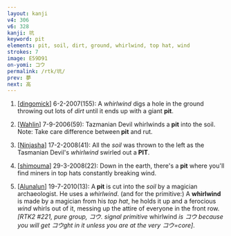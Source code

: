 ```yaml
---
layout: kanji
v4: 306
v6: 328
kanji: 坑
keyword: pit
elements: pit, soil, dirt, ground, whirlwind, top hat, wind
strokes: 7
image: E59D91
on-yomi: コウ
permalink: /rtk/坑/
prev: 夢
next: 高
---
```


1) [<a href="http://kanji.koohii.com/profile/dingomick">dingomick</a>] 6-2-2007(155): A <em>whirlwind</em> digs a hole in the ground throwing out lots of <em>dirt</em> until it ends up with a giant <strong>pit</strong>.

2) [<a href="http://kanji.koohii.com/profile/Wahlin">Wahlin</a>] 7-9-2006(59): Tazmanian Devil whirlwinds a<strong> pit</strong> into the soil. Note: Take care difference between<strong> pit</strong> and rut.

3) [<a href="http://kanji.koohii.com/profile/Ninjasha">Ninjasha</a>] 17-2-2008(41): All the <em>soil</em> was thrown to the left as the Tasmanian Devil&#039;s <em>whirlwind</em> swirled out a<strong> PIT</strong>.

4) [<a href="http://kanji.koohii.com/profile/shimouma">shimouma</a>] 29-3-2008(22): Down in the earth, there&#039;s a<strong> pit</strong> where you&#039;ll find miners in top hats constantly breaking wind.

5) [<a href="http://kanji.koohii.com/profile/Alunalun">Alunalun</a>] 19-7-2010(13): A<strong> pit</strong> is cut into the <em>soil</em> by a magician archaeologist. He uses a <em>whirlwind</em>. (and for the primitive:) A <strong>whirlwind</strong> is made by a magician from his <em>top hat</em>, he holds it up and a ferocious <em>wind</em> whirls out of it, messing up the attire of everyone in the front row. <em>[RTK2 #221, pure group, コウ. signal primitive </em>whirlwind<em> is コウ because you will get コウght in it unless you are at the very コウ=core]</em>.

